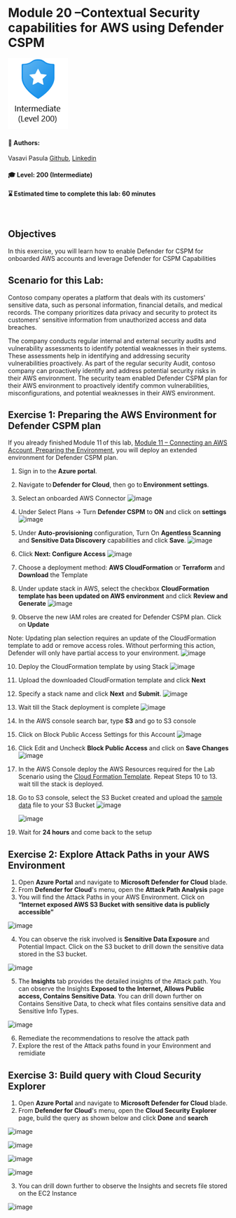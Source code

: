 # Module 20 –Contextual Security capabilities for AWS using Defender CSPM  

<p align="left"><img src="../Images/asc-labs-intermediate.gif?raw=true"></p>

#### 💁 Authors: 
Vasavi Pasula [Github](https://github.com/vapasula), [Linkedin](https://www.linkedin.com/in/pasulavasavi/)

#### 🎓 Level: 200 (Intermediate)
#### ⌛ Estimated time to complete this lab: 60 minutes
<br />

## Objectives
In this exercise, you will learn how to enable Defender for CSPM for onboarded AWS accounts and leverage Defender for CSPM Capabilities 

## Scenario for this Lab: 

Contoso company operates a platform that deals with its customers' sensitive data, such as personal information, financial details, and medical records. 
The company prioritizes data privacy and security to protect its customers' sensitive information from unauthorized access and data breaches. 

The company conducts regular internal and external security audits and vulnerability assessments to identify potential weaknesses in their systems. 
These assessments help in identifying and addressing security vulnerabilities proactively. 
As part of the regular security Audit, contoso company can proactively identify and address potential security risks in their AWS environment. 
The security team enabled Defender CSPM plan for their AWS environment to proactively identify common vulnerabilities, misconfigurations, and potential weaknesses 
in their AWS environment. 

## Exercise 1: Preparing the AWS Environment for Defender CSPM plan 

If you already finished Module 11 of this lab, [Module 11 – Connecting an AWS Account, Preparing the Environment](https://github.com/Azure/Microsoft-Defender-for-Cloud/blob/main/Labs/Modules/Module-11-AWS.md), you will deploy an extended environment for Defender CSPM plan. 
1. Sign in to the **Azure portal**. 
2. Navigate to **Defender for Cloud**, then go to **Environment settings**.
3. Select an onboarded AWS Connector 
![image](https://github.com/Azure/Microsoft-Defender-for-Cloud/assets/102209701/f0d5ef05-384f-4722-8c6e-69b47ff18b02)
4.	Under Select Plans -> Turn **Defender CSPM** to **ON** and click on **settings**
   ![image](https://github.com/Azure/Microsoft-Defender-for-Cloud/assets/102209701/3d4496c8-2860-4e48-9b78-8df6c5222206)

5.	Under **Auto-provisioning** configuration, Turn On **Agentless Scanning** and **Sensitive Data Discovery** capabilities and click **Save**.
   ![image](https://github.com/Azure/Microsoft-Defender-for-Cloud/assets/102209701/6cea2a78-d5db-47ec-ac35-3909c127c28e)
6.	Click **Next: Configure Access**
   ![image](https://github.com/Azure/Microsoft-Defender-for-Cloud/assets/102209701/27750503-8598-459d-8f69-75ab8812882e)
7.	Choose a deployment method: **AWS CloudFormation** or **Terraform** and **Download** the Template
8.	Under update stack in AWS, select the checkbox **CloudFormation template has been updated on AWS environment** and click **Review and Generate**
   ![image](https://github.com/Azure/Microsoft-Defender-for-Cloud/assets/102209701/cfb22e34-6bca-43a2-b887-5ce6d094d4b1)
9.	Observe the new IAM roles are created for Defender CSPM plan. Click on **Update**

Note: Updating plan selection requires an update of the CloudFormation template to add or remove access roles. Without performing this action, Defender will only have partial access to your environment.
![image](https://github.com/Azure/Microsoft-Defender-for-Cloud/assets/102209701/18cea134-bb1d-41e7-a219-a77109bf39ef)

10.	Deploy the CloudFormation template by using Stack
    ![image](https://github.com/Azure/Microsoft-Defender-for-Cloud/assets/102209701/0d148702-aed8-4726-bb1b-3a638df51e33)
11.	Upload the downloaded CloudFormation template and click **Next**
12.	Specify a stack name and click **Next** and **Submit**.
    ![image](https://github.com/Azure/Microsoft-Defender-for-Cloud/assets/102209701/c2266de1-5568-401e-8b53-4059e327b1e7)
13.	Wait till the Stack deployment is complete
    ![image](https://github.com/Azure/Microsoft-Defender-for-Cloud/assets/102209701/6356b52d-93e6-4fcc-a2a2-223fcc6f4ce9)
14. In the AWS console search bar, type **S3** and go to S3 console
15. Click on Block Public Access Settings for this Account
    ![image](https://github.com/Azure/Microsoft-Defender-for-Cloud/assets/102209701/3dc0de4f-b0bd-4c6a-b6fc-374566bce0b2)
16. Click Edit and Uncheck **Block Public Access** and click on **Save Changes**
    ![image](https://github.com/Azure/Microsoft-Defender-for-Cloud/assets/102209701/8c820bcd-2a2c-4182-a442-1630ee12040e)

18.	In the AWS Console deploy the AWS Resources required for the Lab Scenario using the [Cloud Formation Template](https://github.com/Azure/Microsoft-Defender-for-Cloud/blob/main/Labs/Files/AWS-Cloudformation-Template.json). Repeat Steps 10 to 13. wait till the stack is deployed.
19. Go to S3 console, select the S3 Bucket created and upload the [sample data](https://github.com/Azure/Microsoft-Defender-for-Cloud/blob/main/Labs/Files/sample-data.docx) file to your S3 Bucket
    ![image](https://github.com/Azure/Microsoft-Defender-for-Cloud/assets/102209701/d9111229-b765-419d-9b6c-0f4ea35629b4)

    ![image](https://github.com/Azure/Microsoft-Defender-for-Cloud/assets/102209701/7390c4b4-85d2-4706-820b-e46674b3cba9)

21. Wait for **24 hours** and come back to the setup

## Exercise 2: Explore Attack Paths in your AWS Environment
1.	Open **Azure Portal** and navigate to **Microsoft Defender for Cloud** blade.
2.	From **Defender for Cloud**'s menu, open the **Attack Path Analysis** page
3.	You will find the Attack Paths in your AWS Environment. Click on **“Internet exposed AWS S3 Bucket with sensitive data is publicly accessible”**
   
   ![image](https://github.com/Azure/Microsoft-Defender-for-Cloud/assets/102209701/7355af25-6b4e-4a7e-8229-144e3e96003c)
  	
4.	You can observe the risk involved is **Sensitive Data Exposure** and Potential Impact. Click on the S3 bucket to drill down the sensitive data stored in the S3 bucket.
   
   ![image](https://github.com/Azure/Microsoft-Defender-for-Cloud/assets/102209701/b4b4dc7e-186d-46c2-9812-e0cb1a013b8e)

5.	The **Insights** tab provides the detailed insights of the Attack path. You can observe the Insights **Exposed to the Internet, Allows Public access, Contains Sensitive Data**. You can drill down further on Contains Sensitive Data, to check what files contains sensitive data and Sensitive Info Types.

![image](https://github.com/Azure/Microsoft-Defender-for-Cloud/assets/102209701/cda2bb60-dfb7-428c-a040-6e004375fadf)

6.	Remediate the recommendations to resolve the attack path
7.	Explore the rest of the Attack paths found in your Environment and remidiate


## Exercise 3: Build query with Cloud Security Explorer
1.	Open **Azure Portal** and navigate to **Microsoft Defender for Cloud** blade.
2.	From **Defender for Cloud**'s menu, open the **Cloud Security Explorer** page, build the query as shown below and click **Done** and **search**

![image](https://github.com/Azure/Microsoft-Defender-for-Cloud/assets/102209701/35f2fff2-80b0-4437-9ef8-6e9a09c498f1)

![image](https://github.com/Azure/Microsoft-Defender-for-Cloud/assets/102209701/309e904b-0868-49b5-b3c7-0c7758a0af01)

![image](https://github.com/Azure/Microsoft-Defender-for-Cloud/assets/102209701/5246ca77-4455-4e5d-8c99-ee3c1d6d2f8f)

![image](https://github.com/Azure/Microsoft-Defender-for-Cloud/assets/102209701/74a8af18-9593-4489-a59f-65e1c547a5a0)

3.	You can drill down further to observe the Insights and secrets file stored on the EC2 Instance 

![image](https://github.com/Azure/Microsoft-Defender-for-Cloud/assets/102209701/39eaa344-e447-42fd-800a-001a38addb57)










